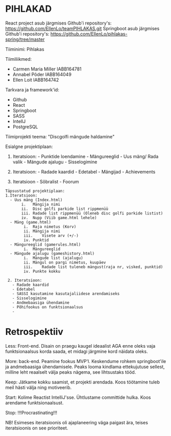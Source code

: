 # PIHLAKAD
React project asub järgmises Github'i repository's:
https://github.com/EllenLo/teamPIHLAKAS.git
Springboot asub järgmises Github'i repository's:
https://github.com/EllenLo/pihlakas-spring/tree/master

Tiiminimi: Pihlakas

Tiimiliikmed:
- Carmen Maria Miller IABB164781
- Annabel Põder IABB164049
- Ellen Loit IABB164742

Tarkvara ja framework'id:
- Github
- React
- Springboot
- SASS
- IntellJ
- PostgreSQL

Tiimiprojekti teema: "Discgolfi mängude haldamine"

Esialgne projektiplaan:
  1. Iteratsioon:
    - Punktide loendamine
    - Mängureeglid
    - Uus mäng/ Rada valik
    - Mängude ajalugu
    - Sisselogimine
   
  2. Iteratsioon:
    - Radade kaardid
    - Edetabel
    - Mängijad
    - Achievements
    
  3. Iteratsioon
    - Sõbralist
    - Foorum
    
    Täpsustatud projektiplaan:
    1.Iteratsioon:
      - Uus mäng (Index.html)
           i. 	Mängija nimi
           ii.	Disc golfi parkide list rippmenüü 
           iii.	Radade list rippmenüü (Oleneb disc golfi parkide listist)
           iv.	Nupp (Viib game.html lehele)
      - Mäng (game.html)
            i.	Raja nimetus (Korv)
            ii.	Mängija nimi
            iii.	Visete arv (+/-)
            iv.	Punktid
      -	Mängureeglid (gamerules.html)
            i.	Mängureeglid
      -	Mängude ajalugu (gameshistory.html)
            i.	Mängude list (ajalugu)
            ii.	Mängul on pargi nimetus, kuupäev
            iii.	Radade list tuleneb mängust(raja nr, visked, punktid)
            iv.	Punkte kokku
            
     2. Iteratsioon:
       - Radade kaardid
       - Edetabel
       - SASSI kasutamine kasutajaliidese arendamiseks
       - Sisselogimine
       - Andmebaasiga ühendamine
       - Põhifookus on funktsionaalsus
       - 
       
# Retrospektiiv

  Less: Front-end. Disain on praegu kaugel ideaalist AGA enne oleks vaja funktsionaalsus korda saada, et midagi järgmine kord näidata oleks. 
  
  More: back-end. Peamine fookus MVP'l. Keskendume rohkem springboot'ile ja andmebaasiga ühendamisele. Peaks looma kindlama ettekujutuse sellest, milline leht reaalselt välja peaks nägema, see lihtsustaks tööd. 
  
  Keep: Jätkame kokku saamist, et projekti arendada. Koos töötamine tuleb  meil hästi välja ning motiveerib.  
  
  Start: Kolime Reactist IntelliJ'sse. Ühtlustame committide hulka. Koos arendame funktsionaalsust. 
  
  Stop: !!!Procrastinating!!! 
  
  NB! Esimeses iteratsioonis oli ajaplaneering väga paigast ära, teises iteratsioonis on see prioriteet. 



